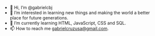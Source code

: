 - 👋 Hi, I’m @gabrielcbj
- 👀 I’m interested in learning new things and making the world a better place for future generations.
- 🌱 I’m currently learning HTML, JavaScript, CSS and SQL.
- 📫 How to reach me gabrielcruzusa@gmail.com.

<!---
gabrielcbj/gabrielcbj is a ✨ special ✨ repository because its `README.md` (this file) appears on your GitHub profile.
You can click the Preview link to take a look at your changes.
--->

